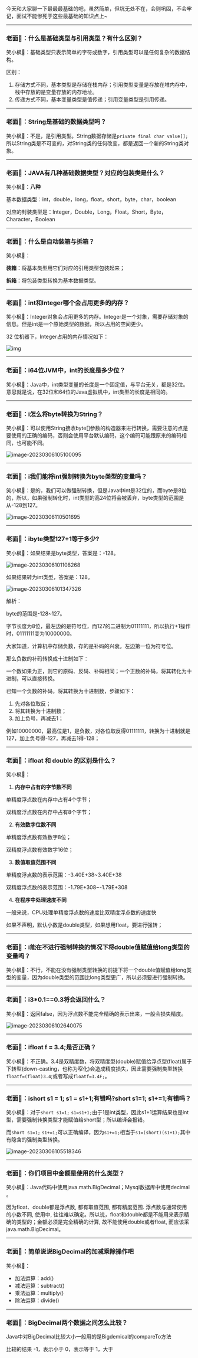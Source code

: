 今天和大家聊一下最最最基础的吧，虽然简单，但坑无处不在，会则巩固，不会牢记，面试不能惨死于这些最基础的知识点上~

---

### 老面👴：什么是基础类型与引用类型？有什么区别？

笑小枫🍁：基础类型只表示简单的字符或数字，引用类型可以是任何复杂的数据结构。

区别：
1. 存储方式不同，基本类型是存储在栈内存；引用类型变量是存放在堆内存中，栈中存放的是变量存放的内存地址。
2. 传递方式不同，基本变量类型是值传递；引用变量类型是引用传递。

---

### 老面👴：String是基础的数据类型吗？ 

笑小枫🍁：不是，是引用类型。String数据存储是`private final char value[];`所以String类是不可变的，对String类的任何改变，都是返回一个新的String类对象。 

---

### 老面👴：JAVA有几种基础数据类型？对应的包装类是什么？

笑小枫🍁：**八种**

基本数据类型：int，double，long，float，short，byte，char，boolean

对应的封装类型是：Integer，Double，Long，Float，Short，Byte，Character，Boolean

---

### 老面👴：什么是自动装箱与拆箱？

笑小枫🍁：

**装箱**：将基本类型用它们对应的引用类型包装起来；

**拆箱**：将包装类型转换为基本数据类型。

---

### 老面👴：int和Integer哪个会占用更多的内存？

笑小枫🍁：Integer对象会占用更多的内存。Integer是一个对象，需要存储对象的信息。但是int是一个原始类型的数据，所以占用的空间更少。

32 位机器下，Integer占用的内存情况如下：

![img](https://image.xiaoxiaofeng.site/article/img/2023/03/06/xxf-20230306093800.png)

---

### 老面👴：i64位JVM中，int的长度是多少位？

笑小枫🍁：Java中，int类型变量的长度是一个固定值，与平台无关，都是32位。意思就是说，在32位和64位的Java虚拟机中，int类型的长度是相同的。

---

### 老面👴：i怎么将byte转换为String？

笑小枫🍁：可以使用String接收byte[]参数的构造器来进行转换，需要注意的点是要使用的正确的编码，否则会使用平台默认编码，这个编码可能跟原来的编码相同，也可能不同。

![image-20230306105100095](https://image.xiaoxiaofeng.site/article/img/2023/03/06/xxf-20230306105102.png)

---

### 老面👴：i我们能将int强制转换为byte类型的变量吗？

笑小枫🍁：是的，我们可以做强制转换，但是Java中int是32位的，而byte是8位的，所以，如果强制转化时，int类型的高24位将会被丢弃，byte类型的范围是从-128到127。

![image-20230306110501695](https://image.xiaoxiaofeng.site/article/img/2023/03/06/xxf-20230306110503.png)

---

### 老面👴：ibyte类型127+1等于多少?

笑小枫🍁：如果结果是byte类型，答案是：-128。

![image-20230306101108268](https://image.xiaoxiaofeng.site/article/img/2023/03/06/xxf-20230306101110.png)

如果结果转为int类型，答案是：128。

![image-20230306101347326](https://image.xiaoxiaofeng.site/article/img/2023/03/06/xxf-20230306101349.png)

解析：

byte的范围是-128~127。

字节长度为8位，最左边的是符号位，而127的二进制为01111111，所以执行+1操作时，01111111变为10000000。

大家知道，计算机中存储负数，存的是补码的兴衰。左边第一位为符号位。

那么负数的补码转换成十进制如下：

一个数如果为正，则它的原码、反码、补码相同；一个正数的补码，将其转化为十进制，可以直接转换。

已知一个负数的补码，将其转换为十进制数，步骤如下：

1.  先对各位取反；
2.  将其转换为十进制数；
3.  加上负号，再减去1；

例如10000000，最高位是1，是负数，对各位取反得01111111，转换为十进制就是127，加上负号得-127，再减去1得-128；

---

### 老面👴：ifloat 和 double 的区别是什么？

笑小枫🍁：

1. **内存中占有的字节数不同**

单精度浮点数在内存中占有4个字节；

双精度浮点数在内存中占有8个字节；

2. **有效数字位数不同**

单精度浮点数有效数字8位；

双精度浮点数有效数字16位；

3. **数值取值范围不同**

单精度浮点数的表示范围：-3.40E+38~3.40E+38

双精度浮点数的表示范围：-1.79E+308~-1.79E+308

4. **在程序中处理速度不同**

一般来说，CPU处理单精度浮点数的速度比双精度浮点数的速度快

如果不声明，默认小数是double类型，如果想用float，要进行强转；

---

### 老面👴：i能在不进行强制转换的情况下将double值赋值给long类型的变量吗？

笑小枫🍁：不行，不能在没有强制类型转换的前提下将一个double值赋值给long类型的变量，因为double类型的范围比long类型更广，所以必须要进行强制转换。

---

### 老面👴：i3*0.1==0.3将会返回什么？

笑小枫🍁：返回false，因为浮点数不能完全精确的表示出来，一般会损失精度。

![image-20230306102640075](https://image.xiaoxiaofeng.site/article/img/2023/03/06/xxf-20230306102642.png)

---

### 老面👴：ifloat f = 3.4;是否正确？

笑小枫🍁：不正确。3.4是双精度数，将双精度型(double)赋值给浮点型(float)属于下转型(down-casting，也称为窄化)会造成精度损失，因此需要强制类型转换`floatf=(float)3.4`;或者写成`floatf=3.4F;`。

---

### 老面👴：ishort s1 = 1; s1 = s1+1;有错吗?short s1=1; s1+=1;有错吗？

笑小枫🍁：对于`short s1=1;` `s1=s1+1;`由于1是int类型，因此s1+1运算结果也是int型，需要强制转换类型才能赋值给short型；所以编译会报错。

而`short s1=1;` `s1+=1;`可以正确编译，因为`s1+=1;`相当于`s1=(short)(s1+1);`其中有隐含的强制类型转换。

![image-20230306105518346](https://image.xiaoxiaofeng.site/article/img/2023/03/06/xxf-20230306105520.png)

---

### 老面👴：你们项目中金额是使用的什么类型？

笑小枫🍁：Java代码中使用java.math.BigDecimal；Mysql数据库中使用decimal 。

因为float、double都是浮点数, 都有取值范围, 都有精度范围. 浮点数与通常使用的小数不同, 使用中, 往往难以确定。所以说，float和double都是不能用来表示精确的类型的；金额必须是完全精确的计算, 故不能使用double或者float, 而应该采java.math.BigDecimal。

---

### 老面👴：简单说说BigDecimal的加减乘除操作吧

笑小枫🍁：

* 加法运算：add()
* 减法运算：subtract()
* 乘法运算：multiply()
* 除法运算：divide()


---

### 老面👴：BigDecimal两个数据之间怎么比较？

Java中对BigDecimal比较大小一般用的是Bigdemical的compareTo方法

比较的结果 
-1，表示小于 
0，表示等于 
1，大于 
